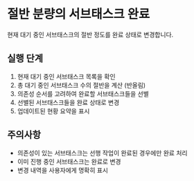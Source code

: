 # 절반 분량의 서브태스크 완료

현재 대기 중인 서브태스크의 절반 정도를 완료 상태로 변경합니다.

## 실행 단계

1. 현재 대기 중인 서브태스크 목록을 확인
2. 총 대기 중인 서브태스크 수의 절반을 계산 (반올림)
3. 의존성 순서를 고려하여 완료할 서브태스크들을 선별
4. 선별된 서브태스크들을 완료 상태로 변경
5. 업데이트된 현황 요약을 표시

## 주의사항

- 의존성이 있는 서브태스크는 선행 작업이 완료된 경우에만 완료 처리
- 이미 진행 중인 서브태스크는 완료로 변경
- 변경 내역을 사용자에게 명확히 표시